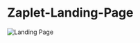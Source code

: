 # Zaplet-Landing-Page

![Landing Page](https://cdn.prod.website-files.com/65e4aa9d7c506b88d60a346e/66ce15dcdc88648e1333ac40_zaplit.png)
